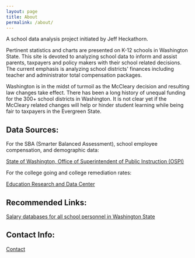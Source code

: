 ```yaml
---
layout: page
title: About
permalink: /about/
---
```


A school data analysis project initiated by Jeff Heckathorn.

Pertinent statistics and charts are presented on K-12 schools in Washington State. This site is devoted to analyzing school data to inform and assist parents, taxpayers and policy makers with their school related decisions. The current emphasis is analyzing school districts' finances including teacher and administrator total compensation packages. 

Washington is in the midst of turmoil as the McCleary decision and resulting law changes take effect. There has been a long history of unequal funding for the 300+ school districts in Washington. It is not clear yet if the McCleary related changes will help or hinder student learning while being fair to taxpayers in the Evergreen State.

## Data Sources:

For the SBA (Smarter Balanced Assessment), school employee compensation, and demographic data:

[State of Washington, Office of Superintendent of Public Instruction (OSPI)](http://www.k12.wa.us/default.aspx)

For the college going and college remediation rates:

[Education Research and Data Center](https://erdc.wa.gov/)

## Recommended Links:

[Salary databases for all school personnel in Washington State](http://www.k12.wa.us/safs/db.asp)

## Contact Info:

[Contact](mailto:info@schooldataproject.com)



